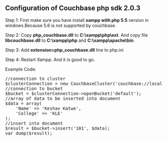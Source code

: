 <h2>Configuration of Couchbase php sdk 2.0.3</h2>

Step 1: First make sure you have install <b>xampp with php 5.5</b> version in windows.Because 5.6 is not supported by couchbase.

Step 2: Copy <b>php_couchbase.dll</b> to <b>C:\xampp\php\ext</b>. And copy file <b>libcouchbase.dll</b> to <b>C:\xampp\php</b> and <b>C:\xampp\apache\bin</b>.

Step 3: Add <b>extension=php_couchbase.dll</b> line to php.ini

Step 4: Restart Xampp. And it is good to go.

Example Code:
<pre>
//connection to cluster
$clusterConnection = new CouchbaseCluster('couchbase://localhost');
//connection to bucket
$bucket = $clusterConnection->openBucket('default');
//array of data to be inserted into document
$data = array(
	'Name' => 'Keshav Katwe',
	'College' => 'KLE'
);
//insert into document
$result = $bucket->insert('101', $data);
var_dump($result);
</pre>
